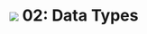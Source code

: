 # ![](https://ga-dash.s3.amazonaws.com/production/assets/logo-9f88ae6c9c3871690e33280fcf557f33.png) 02: Data Types